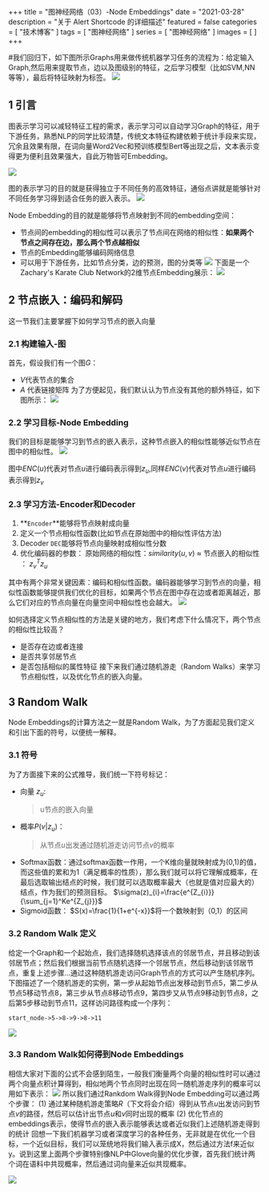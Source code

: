 +++
title = "图神经网络（03）-Node Embeddings"
date = "2021-03-28"
description = "关于 Alert Shortcode 的详细描述"
featured = false
categories = [
  "技术博客"
]
tags = [
  "图神经网络"
]
series = [
  "图神经网络"
]
images = [
]
+++

#我们回归下，如下图所示Graphs用来做传统机器学习任务的流程为：给定输入Graph,然后用来提取节点，边以及图级别的特征，之后学习模型（比如SVM,NN等等），最后将特征映射为标签。
![](https://upload-images.jianshu.io/upload_images/1531909-5467fe93f900ea81.png?imageMogr2/auto-orient/strip%7CimageView2/2/w/1240)

## 1 引言
图表示学习可以减轻特征工程的需求，表示学习可以自动学习Graph的特征，用于下游任务，熟悉NLP的同学比较清楚，传统文本特征构建依赖于统计手段来实现，冗余且效果有限，在词向量Word2Vec和预训练模型Bert等出现之后，文本表示变得更为便利且效果强大，自此万物皆可Embedding。

![](https://upload-images.jianshu.io/upload_images/1531909-fa757f92ac92b88d.png?imageMogr2/auto-orient/strip%7CimageView2/2/w/1240)

图的表示学习的目的就是获得独立于不同任务的高效特征，通俗点讲就是能够针对不同任务学习得到适合任务的嵌入表示。
![](https://upload-images.jianshu.io/upload_images/1531909-b08ec38e84c17c13.png?imageMogr2/auto-orient/strip%7CimageView2/2/w/1240)

Node Embedding的目的就是能够将节点映射到不同的embedding空间：
- 节点间的embedding的相似性可以表示了节点间在网络的相似性：**如果两个节点之间存在边，那么两个节点越相似**
- 节点的Embedding能够编码网络信息
- 可以用于下游任务，比如节点分类，边的预测，图的分类等
![](https://upload-images.jianshu.io/upload_images/1531909-2f0fa197e3681746.png?imageMogr2/auto-orient/strip%7CimageView2/2/w/1240)
下面是一个Zachary's Karate Club Network的2维节点Embedding展示：
![](https://upload-images.jianshu.io/upload_images/1531909-73f025e2771ffe23.png?imageMogr2/auto-orient/strip%7CimageView2/2/w/1240)

## 2 节点嵌入：编码和解码
这一节我们主要掌握下如何学习节点的嵌入向量
### 2.1 构建输入-图
首先，假设我们有一个图$G$：
- $V$代表节点的集合
- $A$ 代表链接矩阵
为了方便起见，我们默认认为节点没有其他的额外特征，如下图所示：
![](https://upload-images.jianshu.io/upload_images/1531909-cdbd8c34f5b5d15a.png?imageMogr2/auto-orient/strip%7CimageView2/2/w/1240)

### 2.2 学习目标-Node Embedding
我们的目标是能够学习到节点的嵌入表示，这种节点嵌入的相似性能够近似节点在图中的相似性。
![](https://upload-images.jianshu.io/upload_images/1531909-95dbf6f9cdcb925f.png?imageMogr2/auto-orient/strip%7CimageView2/2/w/1240)

图中$ENC(u)$代表对节点$u$进行编码表示得到$z_{u}$,同样$ENC(v)$代表对节点$u$进行编码表示得到$z_{v}$

### 2.3 学习方法-Encoder和Decoder
1. **`Encoder`**能够将节点映射成向量
2. 定义一个节点相似性函数(比如节点在原始图中的相似性评估方法)
3. Decoder `DEC`能够将节点向量映射成相似性分数
4. 优化编码器的参数：
原始网络的相似性：$similarity(u,v)$  $\approx$  节点嵌入的相似性 ： $z_{v}^Tz_{u}$

其中有两个非常关键因素：编码和相似性函数。编码器能够学习到节点的向量，相似性函数能够提供我们优化的目标，如果两个节点在图中存在边或者距离越近，那么它们对应的节点向量在向量空间中相似性也会越大。
![](https://upload-images.jianshu.io/upload_images/1531909-d0c40659b5c62f3e.png?imageMogr2/auto-orient/strip%7CimageView2/2/w/1240)

如何选择定义节点相似性的方法是关键的地方，我们考虑下什么情况下，两个节点的相似性比较高？
- 是否存在边或者连接
- 是否共享邻居节点
- 是否包括相似的属性特征
接下来我们通过随机游走（Random Walks）来学习节点相似性，以及优化节点的嵌入向量。

## 3 Random Walk
Node Embeddings的计算方法之一就是Random Walk，为了方面起见我们定义和引出下面的符号，以便统一解释。
### 3.1 符号
为了方面接下来的公式推导，我们统一下符号标记：
- 向量 $z_{u}$:
   > u节点的嵌入向量
- 概率$P(v|z_{u})$：
  > 从节点$u$出发通过随机游走访问节点$v$的概率
- Softmax函数：通过softmax函数一作用，一个K维向量就映射成为(0,1)的值，而这些值的累和为1（满足概率的性质），那么我们就可以将它理解成概率，在最后选取输出结点的时候，我们就可以选取概率最大（也就是值对应最大的）结点，作为我们的预测目标。
$\sigma(z)_{i}=\frac{e^{Z_{i}}}{\sum_{j=1}^Ke^{Z_{j}}}$
- Sigmoid函数：
$S(x)=\frac{1}{1+e^{-x}}$将一个数映射到（0,1）的区间
### 3.2 Random Walk 定义
给定一个Graph和一个起始点，我们选择随机选择该点的邻居节点，并且移动到该邻居节点；然后我们根据当前节点随机选择一个邻居节点，然后移动到该邻居节点，重复上述步骤...通过这种随机游走访问Graph节点的方式可以产生随机序列。下图描述了一个随机游走的实例，第一步从起始节点出发移动到节点5，第二步从节点5移动节点8，第三步从节点8移动节点9，第四步又从节点9移动到节点8，之后第5步移动到节点11，这样访问路径构成一个序列：
```
start_node->5->8->9->8->11
```
![](https://upload-images.jianshu.io/upload_images/1531909-5704af770d20a98c.png?imageMogr2/auto-orient/strip%7CimageView2/2/w/1240)
### 3.3 Random Walk如何得到Node Embeddings
相信大家对下面的公式不会感到陌生，一般我们衡量两个向量的相似性时可以通过两个向量点积计算得到，相似地两个节点同时出现在同一随机游走序列的概率可以用如下表示：
![](https://upload-images.jianshu.io/upload_images/1531909-1b9b91feebbd22b4.png?imageMogr2/auto-orient/strip%7CimageView2/2/w/1240)
所以我们通过Rankdom Walk得到Node Embedding可以通过两个步骤：
(1) 通过某种随机游走策略$R$（下文将会介绍）得到从节点$u$出发访问到节点$v$的路径，然后可以估计出节点$u$和$v$同时出现的概率
(2) 优化节点的embeddings表示，使得节点的嵌入表示能够表达或者近似我们上述随机游走得到的统计
回想一下我们机器学习或者深度学习的各种任务，无非就是在优化一个目标，一个近似目标，我们可以笼统地将我们输入表示成X，然后通过方法f来近似y。说到这里上面两个步骤特别像NLP中Glove向量的优化步骤，首先我们统计两个词在语料中共现概率，然后通过词向量来近似共现概率。

![](https://upload-images.jianshu.io/upload_images/1531909-2af48cdb61b11d9d.jpeg?imageMogr2/auto-orient/strip%7CimageView2/2/w/1240)








